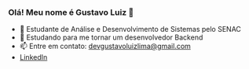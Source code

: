 ### Olá! Meu nome é Gustavo Luiz 👋

<!--
**gustavoluizlima/gustavoluizlima** is a ✨ _special_ ✨ repository because its `README.md` (this file) appears on your GitHub profile.

Here are some ideas to get you started:
-->

- 🔭 Estudante de Análise e Desenvolvimento de Sistemas pelo SENAC
- 🌱 Estudando para me tornar um desenvolvedor Backend
- 📫 Entre em contato: devgustavoluizlima@gmail.com 
- <a href="https://www.linkedin.com/in/gustavoluizlima/" target="_blank">LinkedIn</a>
